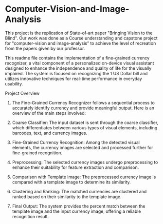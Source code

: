 # Computer-Vision-and-Image-Analysis

This project is the replication of State-of-art paper "Bringing Vision to the Blind". Our work was done as a Course understanding and capstone project for "computer-vision and image-analysis" to achieve the level of recreation from the papers given by our professor. 

This readme file contains the implementation of a fine-grained currency recognizer, a vital component of a personalized on-device visual assistant designed to enhance the independence and quality of life for the visually impaired. The system is focused on recognizing the 1 US Dollar bill and utilizes innovative techniques for real-time performance in everyday usability.

Project Overview

1. The Fine-Grained Currency Recognizer follows a sequential process to accurately identify currency and provide meaningful output. Here is an overview of the main steps involved:

2. Coarse Classifier: The input dataset is sent through the coarse classifier, which differentiates between various types of visual elements, including barcodes, text, and currency images.

3. Fine-Grained Currency Recognition: Among the detected visual elements, the currency images are selected and processed further for fine-grained recognition.

4. Preprocessing: The selected currency images undergo preprocessing to enhance their suitability for feature extraction and comparison.

5. Comparison with Template Image: The preprocessed currency image is compared with a template image to determine its similarity.

6. Clustering and Ranking: The matched currencies are clustered and ranked based on their similarity to the template image.

7. Final Output: The system provides the percent match between the template image and the input currency image, offering a reliable recognition result.
